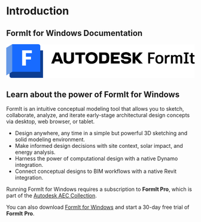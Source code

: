 # Introduction

## FormIt for Windows Documentation

![](<.gitbook/assets/formit intro hero image.png>)

## Learn about the power of FormIt for Windows

FormIt is an intuitive conceptual modeling tool that allows you to sketch, collaborate, analyze, and iterate early-stage architectural design concepts via desktop, web browser, or tablet.

* Design anywhere, any time in a simple but powerful 3D sketching and solid modeling environment.
* Make informed design decisions with site context, solar impact, and energy analysis.
* Harness the power of computational design with a native Dynamo integration.
* Connect conceptual designs to BIM workflows with a native Revit integration.

Running FormIt for Windows requires a subscription to **FormIt Pro**, which is part of the [Autodesk AEC Collection](https://www.autodesk.com/collections/architecture-engineering-construction/overview).

You can also download [FormIt for Windows](https://formit.autodesk.com/page/download) and start a 30-day free trial of **FormIt** **Pro**.
